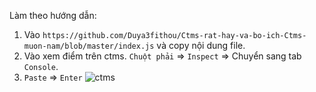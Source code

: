 Làm theo hướng dẫn:
1. Vào `https://github.com/Duya3fithou/Ctms-rat-hay-va-bo-ich-Ctms-muon-nam/blob/master/index.js` và copy nội dung file.
2. Vào xem điểm trên ctms. `Chuột phải` => `Inspect` => Chuyển sang tab `Console`.
3. `Paste`  => `Enter`
![ctms](https://user-images.githubusercontent.com/44860282/155373268-2e430c9e-f2c9-491e-b9cf-9cc6f7943fc0.gif)
